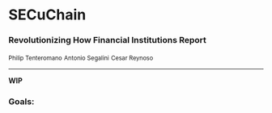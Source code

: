 # SECuChain
### Revolutionizing How Financial Institutions Report

<small>Philip Tenteromano</small>
<small>Antonio Segalini</small>
<small>Cesar Reynoso</small>

<hr>

<strong>WIP</strong>

### Goals:

